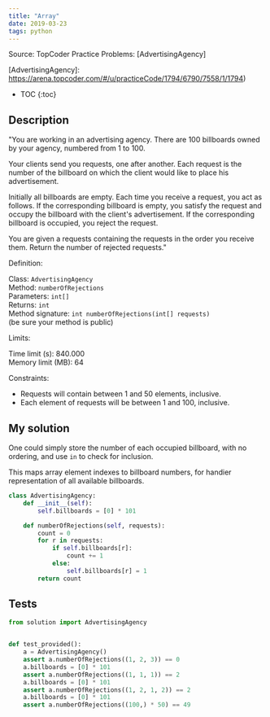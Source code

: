 ```yaml
---
title: "Array"
date: 2019-03-23
tags: python
---
```


Source: TopCoder Practice Problems: [AdvertisingAgency]

[AdvertisingAgency]: https://arena.topcoder.com/#/u/practiceCode/1794/6790/7558/1/1794)



* TOC
{:toc}


## Description

"You are working in an advertising agency. There are 100 billboards owned by
your agency, numbered from 1 to 100.

Your clients send you requests, one after another. Each request is the number
of the billboard on which the client would like to place his advertisement.

Initially all billboards are empty. Each time you receive a request, you act as
follows. If the corresponding billboard is empty, you satisfy the request and
occupy the billboard with the client's advertisement. If the corresponding
billboard is occupied, you reject the request.

You are given a requests containing the requests in the order you receive them.
Return the number of rejected requests."

Definition:

Class: `AdvertisingAgency`  
Method: `numberOfRejections`  
Parameters: `int[]`  
Returns: `int`  
Method signature: `int numberOfRejections(int[] requests)`  
(be sure your method is public)  

Limits:

Time limit (s): 840.000  
Memory limit (MB): 64  

Constraints:

- Requests will contain between 1 and 50 elements, inclusive.
- Each element of requests will be between 1 and 100, inclusive.


## My solution

One could simply store the number of each occupied billboard, with no ordering,
and use `in` to check for inclusion.

This maps array element indexes to billboard numbers, for handier representation
of all available billboards.

```py
class AdvertisingAgency:
    def __init__(self):
        self.billboards = [0] * 101

    def numberOfRejections(self, requests):
        count = 0
        for r in requests:
            if self.billboards[r]:
                count += 1
            else:
                self.billboards[r] = 1
        return count
```


## Tests

```py
from solution import AdvertisingAgency


def test_provided():
    a = AdvertisingAgency()
    assert a.numberOfRejections((1, 2, 3)) == 0
    a.billboards = [0] * 101
    assert a.numberOfRejections((1, 1, 1)) == 2
    a.billboards = [0] * 101
    assert a.numberOfRejections((1, 2, 1, 2)) == 2
    a.billboards = [0] * 101
    assert a.numberOfRejections((100,) * 50) == 49
```
